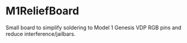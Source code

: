 # M1ReliefBoard
Small board to simplify soldering to Model 1 Genesis VDP RGB pins and reduce interference/jailbars.
